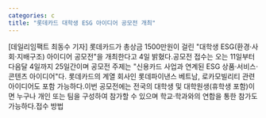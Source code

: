 ```yaml
---
categories: c
title: "롯데카드 대학생 ESG 아이디어 공모전 개최"
---
```

[데일리임팩트 최동수 기자] 롯데카드가 총상금 1500만원이 걸린 "대학생 ESG(환경·사회·지배구조) 아이디어 공모전"을 개최한다고 4일 밝혔다.공모전 접수는 오는 11일부터 다음달 4일까지 25일간이며 공모전 주제는 "신용카드 사업과 연계된 ESG 상품·서비스·콘텐츠 아이디어"다. 롯데카드의 계열 회사인 롯데파이낸스 베트남, 로카모빌리티 관련 아이디어도 포함 가능하다.이번 공모전에는 전국의 대학생 및 대학원생(휴학생 포함)이면 누구나 개인 또는 팀을 구성하여 참가할 수 있으며 학교·학과와의 연합을 통한 참가도 가능하다.접수 방법